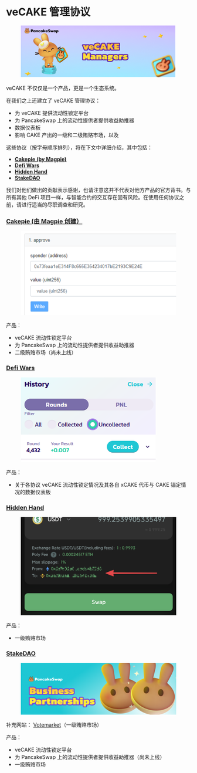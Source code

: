 # veCAKE 管理协议

<figure><img src="../../.gitbook/assets/image (1).png" alt=""><figcaption></figcaption></figure>

veCAKE 不仅仅是一个产品，更是一个生态系统。&#x20;

在我们之上还建立了 veCAKE 管理协议：&#x20;

* 为 veCAKE 提供流动性锁定平台
* 为 PancakeSwap 上的流动性提供者提供收益助推器&#x20;
* 数据仪表板
* 影响 CAKE 产出的一级和二级贿赂市场，以及

这些协议（按字母顺序排列），将在下文中详细介绍，其中包括：

* [**Cakepie (by Magpie)**](https://www.pancake.magpiexyz.io/stake)
* [**Defi Wars**](https://www.defiwars.xyz/wars/pancake)
* [**Hidden Hand**](https://hiddenhand.finance/pancakeswap)
* [**StakeDAO**](https://www.stakedao.org/lockers/cake)

我们对他们做出的贡献表示感谢，也请注意这并不代表对他方产品的官方背书。与所有其他 DeFi 项目一样，与智能合约的交互存在固有风险。在使用任何协议之前，请进行适当的尽职调查和研究。&#x20;

### [Cakepie (由 Magpie 创建）](https://www.pancake.magpiexyz.io/stake)

<figure><img src="../../.gitbook/assets/image (257).png" alt=""><figcaption></figcaption></figure>

产品：&#x20;

* veCAKE 流动性锁定平台&#x20;
* 为 PancakeSwap 上的流动性提供者提供收益助推器
* 二级贿赂市场（尚未上线）

### [Defi Wars](https://www.defiwars.xyz/wars/pancake)

<figure><img src="../../.gitbook/assets/image (258).png" alt=""><figcaption></figcaption></figure>

产品：

* 关于各协议 veCAKE 流动性锁定情况及其各自 xCAKE 代币与 CAKE 锚定情况的数据仪表板

### [Hidden Hand](https://hiddenhand.finance/pancakeswap)

<figure><img src="../../.gitbook/assets/image (259).png" alt=""><figcaption></figcaption></figure>

产品：

* 一级贿赂市场

### [StakeDAO](https://www.stakedao.org/lockers/cake)

<figure><img src="../../.gitbook/assets/image (263).png" alt=""><figcaption></figcaption></figure>

补充网站： [Votemarket](https://votemarket.stakedao.org/?market=cake\&solution=All)（一级贿赂市场）&#x20;

产品：&#x20;

* veCAKE 流动性锁定平台&#x20;
* 为 PancakeSwap 上的流动性提供者提供收益助推器（尚未上线）
* 一级贿赂市场

